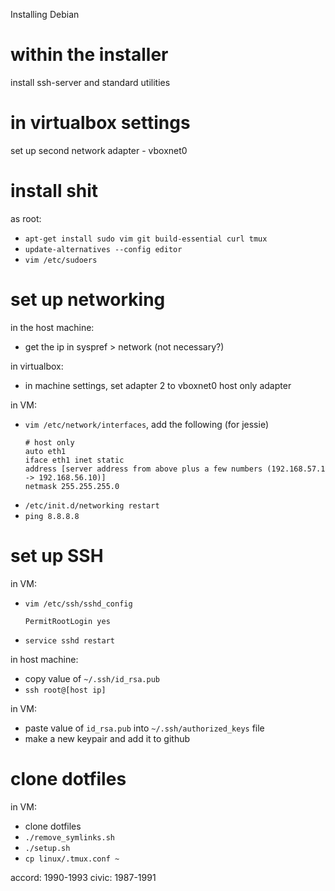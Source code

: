 Installing Debian

# within the installer
install ssh-server and standard utilities

# in virtualbox settings
set up second network adapter - vboxnet0

# install shit
as root:
* `apt-get install sudo vim git build-essential curl tmux`
* `update-alternatives --config editor`
* `vim /etc/sudoers`

# set up networking
in the host machine:
* get the ip in syspref > network (not necessary?)

in virtualbox:
* in machine settings, set adapter 2 to vboxnet0 host only adapter

in VM:
* `vim /etc/network/interfaces`, add the following (for jessie)
    ```
    # host only
    auto eth1
    iface eth1 inet static
    address [server address from above plus a few numbers (192.168.57.1 -> 192.168.56.10)]
    netmask 255.255.255.0
    ```
* `/etc/init.d/networking restart`
* `ping 8.8.8.8`

# set up SSH
in VM:
* `vim /etc/ssh/sshd_config`
    ```
    PermitRootLogin yes
    ```
* `service sshd restart`

in host machine:
* copy value of `~/.ssh/id_rsa.pub`
* `ssh root@[host ip]`

in VM:
* paste value of `id_rsa.pub` into `~/.ssh/authorized_keys` file
* make a new keypair and add it to github

# clone dotfiles
in VM:
* clone dotfiles
* `./remove_symlinks.sh`
* `./setup.sh`
* `cp linux/.tmux.conf ~`



accord: 1990-1993
civic: 1987-1991
